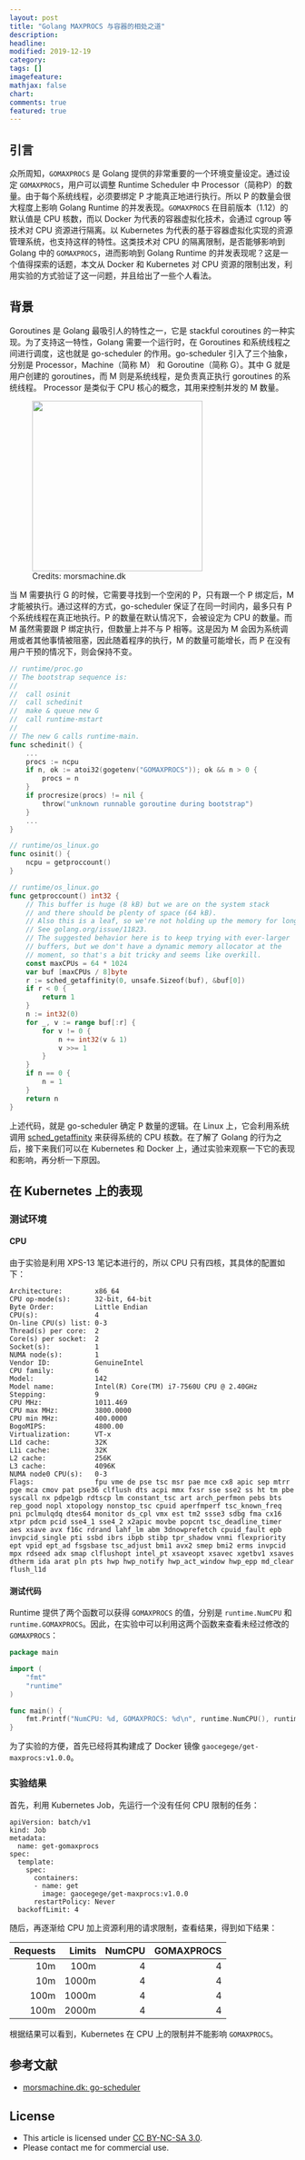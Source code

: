 ```yaml
---
layout: post
title: "Golang MAXPROCS 与容器的相处之道"
description: 
headline:
modified: 2019-12-19
category: 
tags: []
imagefeature:
mathjax: false
chart:
comments: true
featured: true
---
```


## 引言

众所周知，`GOMAXPROCS` 是 Golang 提供的非常重要的一个环境变量设定。通过设定 `GOMAXPROCS`，用户可以调整 Runtime Scheduler 中 Processor（简称P）的数量。由于每个系统线程，必须要绑定 P 才能真正地进行执行。所以 P 的数量会很大程度上影响 Golang Runtime 的并发表现。`GOMAXPROCS` 在目前版本（1.12）的默认值是 CPU 核数，而以 Docker 为代表的容器虚拟化技术，会通过 cgroup 等技术对 CPU 资源进行隔离。以 Kubernetes 为代表的基于容器虚拟化实现的资源管理系统，也支持这样的特性。这类技术对 CPU 的隔离限制，是否能够影响到 Golang 中的 `GOMAXPROCS`，进而影响到 Golang Runtime 的并发表现呢？这是一个值得探索的话题，本文从 Docker 和 Kubernetes 对 CPU 资源的限制出发，利用实验的方式验证了这一问题，并且给出了一些个人看法。

## 背景

Goroutines 是 Golang 最吸引人的特性之一，它是 stackful coroutines 的一种实现。为了支持这一特性，Golang 需要一个运行时，在 Goroutines 和系统线程之间进行调度，这也就是 go-scheduler 的作用。go-scheduler 引入了三个抽象，分别是 Processor，Machine（简称 M） 和 Goroutine（简称 G）。其中 G 就是用户创建的 goroutines，而 M 则是系统线程，是负责真正执行 goroutines 的系统线程。 Processor 是类似于 CPU 核心的概念，其用来控制并发的 M 数量。

<figure>
	<img src="http://morsmachine.dk/in-motion.jpg" height="300" width="300">
    <figcaption>Credits: morsmachine.dk</figcaption>
</figure>

当 M 需要执行 G 的时候，它需要寻找到一个空闲的 P，只有跟一个 P 绑定后，M 才能被执行。通过这样的方式，go-scheduler 保证了在同一时间内，最多只有 P 个系统线程在真正地执行。P 的数量在默认情况下，会被设定为 CPU 的数量。而 M 虽然需要跟 P 绑定执行，但数量上并不与 P 相等。这是因为 M 会因为系统调用或者其他事情被阻塞，因此随着程序的执行，M 的数量可能增长，而 P 在没有用户干预的情况下，则会保持不变。

```go
// runtime/proc.go
// The bootstrap sequence is:
//
//	call osinit
//	call schedinit
//	make & queue new G
//	call runtime·mstart
//
// The new G calls runtime·main.
func schedinit() {
    ...
	procs := ncpu
	if n, ok := atoi32(gogetenv("GOMAXPROCS")); ok && n > 0 {
		procs = n
	}
	if procresize(procs) != nil {
		throw("unknown runnable goroutine during bootstrap")
    }
    ...
}

// runtime/os_linux.go
func osinit() {
	ncpu = getproccount()
}

// runtime/os_linux.go
func getproccount() int32 {
	// This buffer is huge (8 kB) but we are on the system stack
	// and there should be plenty of space (64 kB).
	// Also this is a leaf, so we're not holding up the memory for long.
	// See golang.org/issue/11823.
	// The suggested behavior here is to keep trying with ever-larger
	// buffers, but we don't have a dynamic memory allocator at the
	// moment, so that's a bit tricky and seems like overkill.
	const maxCPUs = 64 * 1024
	var buf [maxCPUs / 8]byte
	r := sched_getaffinity(0, unsafe.Sizeof(buf), &buf[0])
	if r < 0 {
		return 1
	}
	n := int32(0)
	for _, v := range buf[:r] {
		for v != 0 {
			n += int32(v & 1)
			v >>= 1
		}
	}
	if n == 0 {
		n = 1
	}
	return n
}
```

上述代码，就是 go-scheduler 确定 P 数量的逻辑。在 Linux 上，它会利用系统调用 [sched_getaffinity](https://linux.die.net/man/2/sched_getaffinity) 来获得系统的 CPU 核数。在了解了 Golang 的行为之后，接下来我们可以在 Kubernetes 和 Docker 上，通过实验来观察一下它的表现和影响，再分析一下原因。

## 在 Kubernetes 上的表现

### 测试环境

#### CPU

由于实验是利用 XPS-13 笔记本进行的，所以 CPU 只有四核，其具体的配置如下：

```
Architecture:        x86_64
CPU op-mode(s):      32-bit, 64-bit
Byte Order:          Little Endian
CPU(s):              4
On-line CPU(s) list: 0-3
Thread(s) per core:  2
Core(s) per socket:  2
Socket(s):           1
NUMA node(s):        1
Vendor ID:           GenuineIntel
CPU family:          6
Model:               142
Model name:          Intel(R) Core(TM) i7-7560U CPU @ 2.40GHz
Stepping:            9
CPU MHz:             1011.469
CPU max MHz:         3800.0000
CPU min MHz:         400.0000
BogoMIPS:            4800.00
Virtualization:      VT-x
L1d cache:           32K
L1i cache:           32K
L2 cache:            256K
L3 cache:            4096K
NUMA node0 CPU(s):   0-3
Flags:               fpu vme de pse tsc msr pae mce cx8 apic sep mtrr pge mca cmov pat pse36 clflush dts acpi mmx fxsr sse sse2 ss ht tm pbe syscall nx pdpe1gb rdtscp lm constant_tsc art arch_perfmon pebs bts rep_good nopl xtopology nonstop_tsc cpuid aperfmperf tsc_known_freq pni pclmulqdq dtes64 monitor ds_cpl vmx est tm2 ssse3 sdbg fma cx16 xtpr pdcm pcid sse4_1 sse4_2 x2apic movbe popcnt tsc_deadline_timer aes xsave avx f16c rdrand lahf_lm abm 3dnowprefetch cpuid_fault epb invpcid_single pti ssbd ibrs ibpb stibp tpr_shadow vnmi flexpriority ept vpid ept_ad fsgsbase tsc_adjust bmi1 avx2 smep bmi2 erms invpcid mpx rdseed adx smap clflushopt intel_pt xsaveopt xsavec xgetbv1 xsaves dtherm ida arat pln pts hwp hwp_notify hwp_act_window hwp_epp md_clear flush_l1d
```

#### 测试代码

Runtime 提供了两个函数可以获得 `GOMAXPROCS` 的值，分别是 `runtime.NumCPU` 和 `runtime.GOMAXPROCS`。因此，在实验中可以利用这两个函数来查看未经过修改的 `GOMAXPROCS`：

```go
package main

import (
	"fmt"
	"runtime"
)

func main() {
	fmt.Printf("NumCPU: %d, GOMAXPROCS: %d\n", runtime.NumCPU(), runtime.GOMAXPROCS(-1))
}
```

为了实验的方便，首先已经将其构建成了 Docker 镜像 `gaocegege/get-maxprocs:v1.0.0`。

### 实验结果

首先，利用 Kubernetes Job，先运行一个没有任何 CPU 限制的任务：

```
apiVersion: batch/v1
kind: Job
metadata:
  name: get-gomaxprocs
spec:
  template:
    spec:
      containers:
      - name: get
        image: gaocegege/get-maxprocs:v1.0.0
      restartPolicy: Never
  backoffLimit: 4
```

随后，再逐渐给 CPU 加上资源利用的请求限制，查看结果，得到如下结果：

| Requests 	| Limits 	| NumCPU 	| GOMAXPROCS 	|
|---------:	|-------:	|-------:	|-----------:	|
|      10m 	|   100m 	|      4 	|          4 	|
|      10m 	|  1000m 	|      4 	|          4 	|
|     100m 	|  1000m 	|      4 	|          4 	|
|     100m 	|  2000m 	|      4 	|          4 	|

根据结果可以看到，Kubernetes 在 CPU 上的限制并不能影响 `GOMAXPROCS`。

## 参考文献

- [morsmachine.dk: go-scheduler](http://morsmachine.dk/go-scheduler)

## License

- This article is licensed under [CC BY-NC-SA 3.0](https://creativecommons.org/licenses/by-nc-sa/3.0/).
- Please contact me for commercial use.
